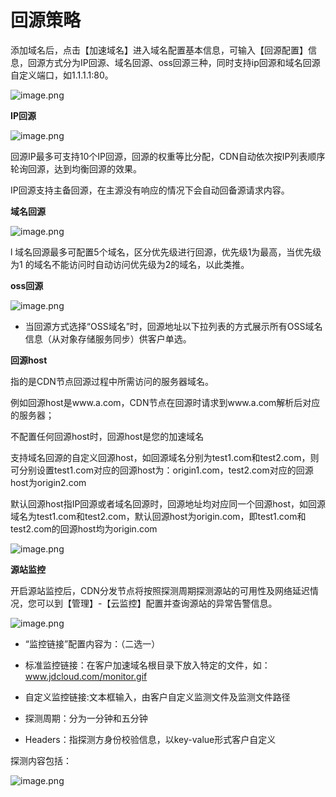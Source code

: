 # 回源策略

添加域名后，点击【加速域名】进入域名配置基本信息，可输入【回源配置】信息，回源方式分为IP回源、域名回源、oss回源三种，同时支持ip回源和域名回源自定义端口，如1.1.1.1:80。

![image.png](https://img1.jcloudcs.com/cms/cf317c03-b662-4a37-a564-cee61f253fa220180118102313.png)                                               

**IP回源**

![image.png](https://github.com/jdcloudcom/cn/blob/cdn-new/image/CDN/IP%E5%9B%9E%E6%BA%90.jpg)

回源IP最多可支持10个IP回源，回源的权重等比分配，CDN自动依次按IP列表顺序轮询回源，达到均衡回源的效果。

IP回源支持主备回源，在主源没有响应的情况下会自动回备源请求内容。


**域名回源**

![image.png](https://github.com/jdcloudcom/cn/blob/cdn-new/image/CDN/%E5%9F%9F%E5%90%8D%E5%9B%9E%E6%BA%90.png)

l  域名回源最多可配置5个域名，区分优先级进行回源，优先级1为最高，当优先级为1 的域名不能访问时自动访问优先级为2的域名，以此类推。

**oss回源**

![image.png](https://img1.jcloudcs.com/cms/25340540-9284-4691-80b9-3135e01d339020180118102645.png)

- 当回源方式选择“OSS域名”时，回源地址以下拉列表的方式展示所有OSS域名信息（从对象存储服务同步）供客户单选。

**回源host**

指的是CDN节点回源过程中所需访问的服务器域名。

例如回源host是www.a.com，CDN节点在回源时请求到www.a.com解析后对应的服务器；

不配置任何回源host时，回源host是您的加速域名

支持域名回源的自定义回源host，如回源域名分别为test1.com和test2.com，则可分别设置test1.com对应的回源host为：origin1.com，test2.com对应的回源host为origin2.com

默认回源host指IP回源或者域名回源时，回源地址均对应同一个回源host，如回源域名为test1.com和test2.com，默认回源host为origin.com，即test1.com和test2.com的回源host均为origin.com

 ![image.png](https://github.com/jdcloudcom/cn/blob/cdn-new/image/CDN/%E8%87%AA%E5%AE%9A%E4%B9%89%E5%9B%9E%E6%BA%90host.png)

**源站监控**

开启源站监控后，CDN分发节点将按照探测周期探测源站的可用性及网络延迟情况，您可以到【管理】-【云监控】配置并查询源站的异常告警信息。

![image.png](https://img1.jcloudcs.com/cms/ce478878-87ee-49a0-a29b-f72e6b61606f20180118102744.png)

-  “监控链接”配置内容为：（二选一）

- 标准监控链接：在客户加速域名根目录下放入特定的文件，如：www.jdcloud.com/monitor.gif
- 自定义监控链接:文本框输入，由客户自定义监测文件及监测文件路径

- 探测周期：分为一分钟和五分钟
- Headers：指探测方身份校验信息，以key-value形式客户自定义

探测内容包括：

 ![image.png](https://img1.jcloudcs.com/cms/92dced92-dc84-4027-8f4c-351a0063743820180118101549.png)

 
